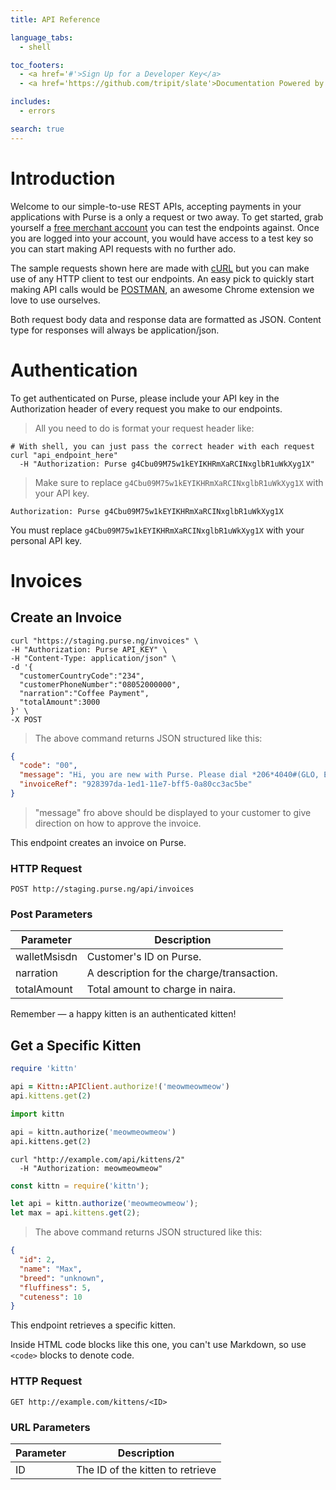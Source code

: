 ```yaml
---
title: API Reference

language_tabs:
  - shell

toc_footers:
  - <a href='#'>Sign Up for a Developer Key</a>
  - <a href='https://github.com/tripit/slate'>Documentation Powered by Slate</a>

includes:
  - errors

search: true
---
```


# Introduction

Welcome to our simple-to-use REST APIs, accepting payments in your applications with Purse is a only a request or two away. To get started, grab yourself a [free merchant account](https://purse.ng/register) you can test the endpoints against. Once you are logged into your account, you would have access to a test key so you can start making API requests with no further ado.

The sample requests shown here are made with [cURL](http://curl.haxx.se/) but you can make use of any HTTP client to test our endpoints. An easy pick to quickly start making API calls would be [POSTMAN](https://chrome.google.com/webstore/detail/postman-rest-client/fdmmgilgnpjigdojojpjoooidkmcomcm/), an awesome Chrome extension we love to use ourselves.

Both request body data and response data are formatted as JSON. Content type for responses will always be application/json.

# Authentication

To get authenticated on Purse, please include your API key in the Authorization header of every request you make to our endpoints.

> All you need to do is format your request header like:

```shell
# With shell, you can just pass the correct header with each request
curl "api_endpoint_here"
  -H "Authorization: Purse g4Cbu09M75w1kEYIKHRmXaRCINxglbR1uWkXyg1X"
```

> Make sure to replace `g4Cbu09M75w1kEYIKHRmXaRCINxglbR1uWkXyg1X` with your API key.

`Authorization: Purse g4Cbu09M75w1kEYIKHRmXaRCINxglbR1uWkXyg1X`

<aside class="notice">
You must replace <code>g4Cbu09M75w1kEYIKHRmXaRCINxglbR1uWkXyg1X</code> with your personal API key.
</aside>

# Invoices

## Create an Invoice


```shell
curl "https://staging.purse.ng/invoices" \
-H "Authorization: Purse API_KEY" \
-H "Content-Type: application/json" \
-d '{
  "customerCountryCode":"234",
  "customerPhoneNumber":"08052000000",
  "narration":"Coffee Payment",
  "totalAmount":3000
}' \ 
-X POST
```

> The above command returns JSON structured like this:

```json
{
  "code": "00",
  "message": "Hi, you are new with Purse. Please dial *206*4040#(GLO, ETISALAT, AIRTEL) or *510*4040#(MTN) to opt-in and authenticate this transaction.",
  "invoiceRef": "928397da-1ed1-11e7-bff5-0a80cc3ac5be"
}
```

> "message" fro above should be displayed to your customer to give direction on how to approve the invoice.

This endpoint creates an invoice on Purse.

### HTTP Request

`POST http://staging.purse.ng/api/invoices`

### Post Parameters

Parameter | Description
--------- | ------- 
walletMsisdn | Customer's ID on Purse.
narration | A description for the charge/transaction.
totalAmount | Total amount to charge in naira.


<aside class="success">
Remember — a happy kitten is an authenticated kitten!
</aside>

## Get a Specific Kitten

```ruby
require 'kittn'

api = Kittn::APIClient.authorize!('meowmeowmeow')
api.kittens.get(2)
```

```python
import kittn

api = kittn.authorize('meowmeowmeow')
api.kittens.get(2)
```

```shell
curl "http://example.com/api/kittens/2"
  -H "Authorization: meowmeowmeow"
```

```javascript
const kittn = require('kittn');

let api = kittn.authorize('meowmeowmeow');
let max = api.kittens.get(2);
```

> The above command returns JSON structured like this:

```json
{
  "id": 2,
  "name": "Max",
  "breed": "unknown",
  "fluffiness": 5,
  "cuteness": 10
}
```

This endpoint retrieves a specific kitten.

<aside class="warning">Inside HTML code blocks like this one, you can't use Markdown, so use <code>&lt;code&gt;</code> blocks to denote code.</aside>

### HTTP Request

`GET http://example.com/kittens/<ID>`

### URL Parameters

Parameter | Description
--------- | -----------
ID | The ID of the kitten to retrieve

